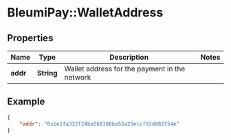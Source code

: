 # BleumiPay::WalletAddress

## Properties

Name | Type | Description | Notes
------------ | ------------- | ------------- | -------------
**addr** | **String** | Wallet address for the payment in the network | 

## Example

```json
{
    "addr": "0xbe1fa332f24ba568108ba55a25eccf93d882f54e"
}
```